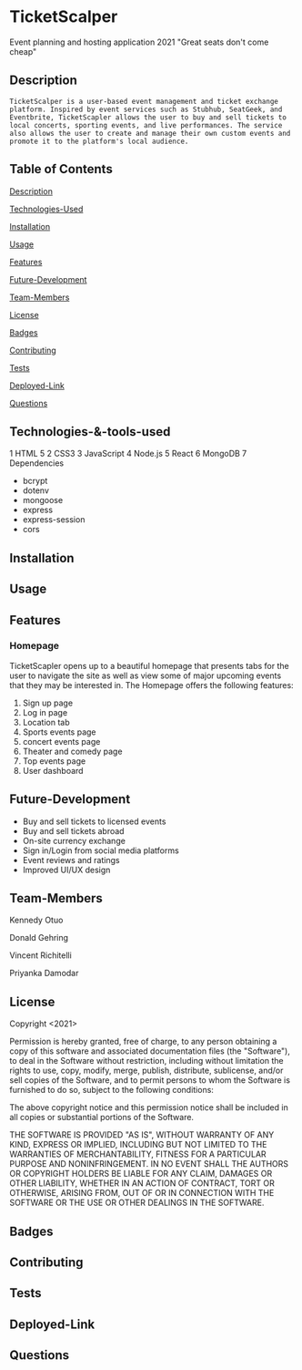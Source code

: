 # TicketScalper
 
 Event planning and hosting application 2021
 "Great seats don't come cheap"

## Description
	TicketScalper is a user-based event management and ticket exchange platform. Inspired by event services such as Stubhub, SeatGeek, and Eventbrite, TicketScapler allows the user to buy and sell tickets to local concerts, sporting events, and live performances. The service also allows the user to create and manage their own custom events and promote it to the platform's local audience.


 
## Table of Contents

[Description](#description)

[Technologies-Used](#Technologies-Used)

[Installation](#Installation)

[Usage](#Usage)

[Features](#Features)

[Future-Development](#Future-Development)

[Team-Members](#Team-Members)

[License](#License)

[Badges](#Badges)

[Contributing](#Contributing)

[Tests](#Tests)

[Deployed-Link](#deployed-link)

[Questions](#questions)


## Technologies-&-tools-used

1 HTML 5
2 CSS3
3 JavaScript
4 Node.js
5 React 
6 MongoDB 
7 Dependencies
  * bcrypt
  * dotenv
  * mongoose
  * express
  * express-session
  * cors

## Installation


## Usage 



## Features 
### Homepage 
TicketScapler opens up to a beautiful homepage that presents tabs for the user to navigate the site as well as view some of major upcoming events that they may be interested in. The Homepage offers the following features:

1. Sign up page 
2. Log in page
3. Location tab 
4. Sports events page
5. concert events page
6. Theater and comedy page
7. Top events page 
8. User dashboard 

## Future-Development

* Buy and sell tickets to licensed events 
* Buy and sell tickets abroad 
* On-site currency exchange 
* Sign in/Login from social media platforms 
* Event reviews and ratings 
* Improved UI/UX design


## Team-Members

Kennedy Otuo 

Donald Gehring

Vincent Richitelli

Priyanka Damodar

## License

Copyright <2021> <TicketScalper>

Permission is hereby granted, free of charge, to any person obtaining a copy of this software and associated documentation files (the "Software"), to deal in the Software without restriction, including without limitation the rights to use, copy, modify, merge, publish, distribute, sublicense, and/or sell copies of the Software, and to permit persons to whom the Software is furnished to do so, subject to the following conditions:

The above copyright notice and this permission notice shall be included in all copies or substantial portions of the Software.

THE SOFTWARE IS PROVIDED "AS IS", WITHOUT WARRANTY OF ANY KIND, EXPRESS OR IMPLIED, INCLUDING BUT NOT LIMITED TO THE WARRANTIES OF MERCHANTABILITY, FITNESS FOR A PARTICULAR PURPOSE AND NONINFRINGEMENT. IN NO EVENT SHALL THE AUTHORS OR COPYRIGHT HOLDERS BE LIABLE FOR ANY CLAIM, DAMAGES OR OTHER LIABILITY, WHETHER IN AN ACTION OF CONTRACT, TORT OR OTHERWISE, ARISING FROM, OUT OF OR IN CONNECTION WITH THE SOFTWARE OR THE USE OR OTHER DEALINGS IN THE SOFTWARE.


## Badges

## Contributing 

## Tests 

## Deployed-Link

## Questions 
